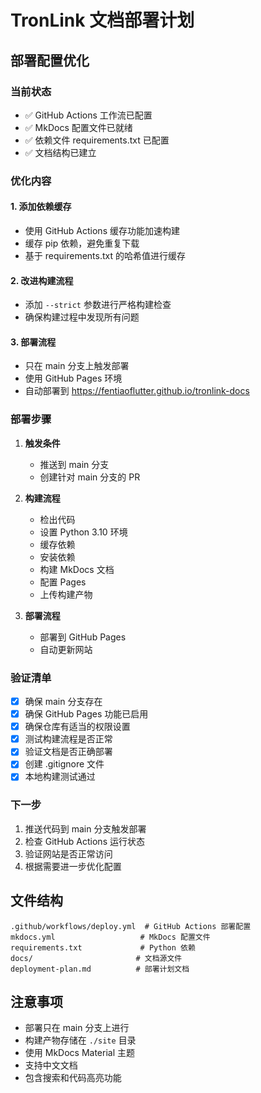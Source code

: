 # TronLink 文档部署计划

## 部署配置优化

### 当前状态
- ✅ GitHub Actions 工作流已配置
- ✅ MkDocs 配置文件已就绪
- ✅ 依赖文件 requirements.txt 已配置
- ✅ 文档结构已建立

### 优化内容

#### 1. 添加依赖缓存
- 使用 GitHub Actions 缓存功能加速构建
- 缓存 pip 依赖，避免重复下载
- 基于 requirements.txt 的哈希值进行缓存

#### 2. 改进构建流程
- 添加 `--strict` 参数进行严格构建检查
- 确保构建过程中发现所有问题

#### 3. 部署流程
- 只在 main 分支上触发部署
- 使用 GitHub Pages 环境
- 自动部署到 https://fentiaoflutter.github.io/tronlink-docs

### 部署步骤

1. **触发条件**
   - 推送到 main 分支
   - 创建针对 main 分支的 PR

2. **构建流程**
   - 检出代码
   - 设置 Python 3.10 环境
   - 缓存依赖
   - 安装依赖
   - 构建 MkDocs 文档
   - 配置 Pages
   - 上传构建产物

3. **部署流程**
   - 部署到 GitHub Pages
   - 自动更新网站

### 验证清单

- [x] 确保 main 分支存在
- [x] 确保 GitHub Pages 功能已启用
- [x] 确保仓库有适当的权限设置
- [x] 测试构建流程是否正常
- [x] 验证文档是否正确部署
- [x] 创建 .gitignore 文件
- [x] 本地构建测试通过

### 下一步

1. 推送代码到 main 分支触发部署
2. 检查 GitHub Actions 运行状态
3. 验证网站是否正常访问
4. 根据需要进一步优化配置

## 文件结构

```
.github/workflows/deploy.yml  # GitHub Actions 部署配置
mkdocs.yml                   # MkDocs 配置文件
requirements.txt             # Python 依赖
docs/                       # 文档源文件
deployment-plan.md          # 部署计划文档
```

## 注意事项

- 部署只在 main 分支上进行
- 构建产物存储在 `./site` 目录
- 使用 MkDocs Material 主题
- 支持中文文档
- 包含搜索和代码高亮功能 
